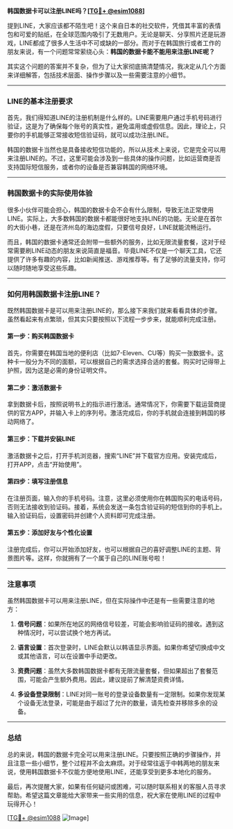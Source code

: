 **韩国数据卡可以注册LINE吗？[[TG💪+ @esim1088](https://t.me/s/esim1088)]**

提到LINE，大家应该都不陌生吧！这个来自日本的社交软件，凭借其丰富的表情包和可爱的贴纸，在全球范围内吸引了无数用户。无论是聊天、分享照片还是玩游戏，LINE都成了很多人生活中不可或缺的一部分。而对于在韩国旅行或者工作的朋友来说，有一个问题常常萦绕心头：**韩国的数据卡能不能用来注册LINE呢？**

其实这个问题的答案并不复杂，但为了让大家彻底搞清楚情况，我决定从几个方面来详细解答，包括技术层面、操作步骤以及一些需要注意的小细节。

---

### LINE的基本注册要求

首先，我们得知道LINE的注册机制是什么样的。LINE需要用户通过手机号码进行验证，这是为了确保每个账号的真实性，避免滥用或虚假信息。因此，理论上，只要你的手机能够正常接收短信验证码，就可以成功注册LINE。

韩国的数据卡当然也是具备接收短信功能的，所以从技术上来说，它是完全可以用来注册LINE的。不过，这里可能会涉及到一些具体的操作问题，比如运营商是否支持国际短信服务，或者你的设备是否兼容韩国的网络环境。

---

### 韩国数据卡的实际使用体验

很多小伙伴可能会担心，韩国的数据卡会不会有什么限制，导致无法正常使用LINE。实际上，大多数韩国的数据卡都能很好地支持LINE的功能。无论是在首尔的大街小巷，还是在济州岛的海边度假，只要信号良好，LINE就能流畅运行。

而且，韩国的数据卡通常还会附带一些额外的服务，比如无限流量套餐，这对于经常需要刷LINE动态的朋友来说简直是福音。毕竟LINE不仅是一个聊天工具，它还提供了许多有趣的内容，比如新闻推送、游戏推荐等。有了足够的流量支持，你可以随时随地享受这些乐趣。

---

### 如何用韩国数据卡注册LINE？

既然韩国数据卡是可以用来注册LINE的，那么接下来我们就来看看具体的步骤。虽然看起来有点繁琐，但其实只要按照以下流程一步步来，就能顺利完成注册。

#### 第一步：购买韩国数据卡

首先，你需要在韩国当地的便利店（比如7-Eleven、CU等）购买一张数据卡。这种卡一般分为不同的面额，可以根据自己的需求选择合适的套餐。购买时记得带上护照，因为这是必需的身份证明文件。

#### 第二步：激活数据卡

拿到数据卡后，按照说明书上的指示进行激活。通常情况下，你需要下载运营商提供的官方APP，并输入卡上的序列号。激活完成后，你的手机就会连接到韩国的移动网络了。

#### 第三步：下载并安装LINE

激活数据卡之后，打开手机浏览器，搜索“LINE”并下载官方应用。安装完成后，打开APP，点击“开始使用”。

#### 第四步：填写注册信息

在注册页面，输入你的手机号码。注意，这里必须使用你在韩国购买的电话号码，否则无法接收到验证码。接着，系统会发送一条包含验证码的短信到你的手机上。输入验证码后，设置密码并创建个人资料即可完成注册。

#### 第五步：添加好友与个性化设置

注册完成后，你可以开始添加好友，也可以根据自己的喜好调整LINE的主题、背景图片等。这样，你就拥有了一个属于自己的LINE账号啦！

---

### 注意事项

虽然韩国数据卡可以用来注册LINE，但在实际操作中还是有一些需要注意的地方：

1. **信号问题**：如果所在地区的网络信号较差，可能会影响验证码的接收。遇到这种情况时，可以尝试换个地方再试。
   
2. **语言设置**：首次登录时，LINE会默认以韩语显示界面。如果你希望切换成中文或其他语言，可以在设置中手动更改。

3. **资费问题**：虽然大多数韩国数据卡都有无限流量套餐，但如果超出了套餐范围，可能会产生额外费用。因此，建议提前了解清楚资费详情。

4. **多设备登录限制**：LINE对同一账号的登录设备数量有一定限制。如果你发现某个设备无法登录，可能是由于超过了允许的数量，请先检查并移除多余的设备。

---

### 总结

总的来说，韩国的数据卡完全可以用来注册LINE。只要按照正确的步骤操作，并且注意一些小细节，整个过程并不会太麻烦。对于经常往返于中韩两地的朋友来说，使用韩国数据卡不仅能方便地使用LINE，还能享受到更多本地化的服务。

最后，再次提醒大家，如果有任何疑问或困难，可以随时联系相关的客服人员寻求帮助。希望这篇文章能给大家带来一些实用的信息，祝大家在使用LINE的过程中玩得开心！

[[TG💪+ @esim1088](https://t.me/s/esim1088) ![Image](https://i.postimg.cc/4NQfJmqS/Snipaste-2025-05-13-00-14-12.png)]